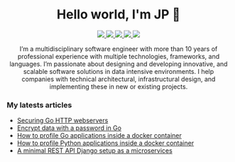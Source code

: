 <h1 align="center">Hello world, I'm JP 👋</h1>

<p align="center">
  <a href="https://bruinsslot.jp">
    <img src="https://img.icons8.com/material-outlined/48/4a90e2/domain.png"/>
  </a>
  <a href="https://github.com/erroneousboat/">
    <img src="https://img.icons8.com/material-outlined/48/4a90e2/github.png"/>
  </a>
  <a href="https://www.linkedin.com/in/jphbruinsslot/">
    <img src="https://img.icons8.com/material-outlined/48/4a90e2/linkedin.png"/>
  </a>
  <a href="https://twitter.com/0x4a50">
    <img src="https://img.icons8.com/material-outlined/48/4a90e2/twitter.png"/>
  </a>
  <a href="https://medium.com/@0x4a50">
    <img src="https://img.icons8.com/ios-filled/48/4a90e2/medium-new.png"/>
  </a>
</p>

<p align="center">
I’m a multidisciplinary software engineer with more than 10 years of
professional experience with multiple technologies, frameworks, and languages.
I’m passionate about designing and developing innovative, and scalable software
solutions in data intensive environments. I help companies with technical
architectural, infrastructural design, and implementing these in new or
existing projects.
</p>


<h3>My latests articles</h3>

<!-- ARTICLES:START -->
- [Securing Go HTTP webservers](https://bruinsslot.jp/post/go-secure-webserver/)
- [Encrypt data with a password in Go](https://bruinsslot.jp/post/golang-crypto/)
- [How to profile Go applications inside a docker container](https://bruinsslot.jp/post/profiling-golang-docker-2/)
- [How to profile Python applications inside a docker container](https://bruinsslot.jp/post/profiling-python-docker/)
- [A minimal REST API Django setup as a microservices](https://bruinsslot.jp/post/minimal-django/)
<!-- ARTICLES:END -->
